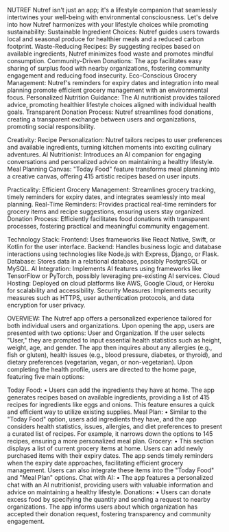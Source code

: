 NUTREF
Nutref isn't just an app; it's a lifestyle companion that seamlessly intertwines your well-being with environmental consciousness. Let's delve into how Nutref harmonizes with your lifestyle choices while promoting sustainability: 
Sustainable Ingredient Choices: 
Nutref guides users towards local and seasonal produce for healthier meals and a reduced carbon footprint. 
Waste-Reducing Recipes:
By suggesting recipes based on available ingredients, Nutref minimizes food waste and promotes mindful consumption.
Community-Driven Donations: 
The app facilitates easy sharing of surplus food with nearby organizations, fostering community engagement and reducing food insecurity. 
Eco-Conscious Grocery Management: 
Nutref's reminders for expiry dates and integration into meal planning promote efficient grocery management with an environmental focus. 
Personalized Nutrition Guidance: 
The AI nutritionist provides tailored advice, promoting healthier lifestyle choices aligned with individual health goals. 
Transparent Donation Process: 
Nutref streamlines food donations, creating a transparent exchange between users and organizations, promoting social responsibility.

Creativity: 
Recipe Personalization: 
Nutref tailors recipes to user preferences and available ingredients, turning kitchen moments into exciting culinary adventures. 
AI Nutritionist: 
Introduces an AI companion for engaging conversations and personalized advice on maintaining a healthy lifestyle. 
Meal Planning Canvas: 
"Today Food" feature transforms meal planning into a creative canvas, offering 415 artistic recipes based on user inputs.

Practicality:
Efficient Grocery Management:
Streamlines grocery tracking, timely reminders for expiry dates, and integrates seamlessly into meal planning. 
Real-Time Reminders: 
Provides practical real-time reminders for grocery items and recipe suggestions, ensuring users stay organized. 
Donation Process:
Efficiently facilitates food donations with transparent processes, fostering practical and meaningful community engagement.

Technology Stack: 
Frontend: 
Uses frameworks like React Native, Swift, or Kotlin for the user interface. 
Backend: 
Handles business logic and database interactions using technologies like Node.js with Express, Django, or Flask. 
Database:
Stores data in a relational database, possibly PostgreSQL or MySQL.
AI Integration:
Implements AI features using frameworks like TensorFlow or PyTorch, possibly leveraging pre-existing AI services. 
Cloud Hosting:
Deployed on cloud platforms like AWS, Google Cloud, or Heroku for scalability and accessibility.
Security Measures:
Implements security measures such as HTTPS, user authentication protocols, and data encryption for user privacy.

OVERVIEW: The Nutref app offers a personalized experience tailored for both individual users and organizations. Upon opening the app, users are presented with two options: User and Organization. If the user selects "User," they are prompted to input essential health statistics such as height, weight, age, and gender. The app then inquires about any allergies (e.g., fish or gluten), health issues (e.g., blood pressure, diabetes, or thyroid), and dietary preferences (vegetarian, vegan, or non-vegetarian). Upon completing the health profile, users are directed to the home page, featuring five main options:

Today Food:
• Users can add the ingredients they have at home. The app generates recipes based on available ingredients, providing a list of 415 recipes for ingredients like eggs and onions. This feature ensures a quick and efficient way to utilize existing supplies.
Meal Plan:
• Similar to the "Today Food" option, users add ingredients they have, and the app considers health statistics, issues, allergies, and diet preferences to present a curated list of recipes. For example, it narrows down the options to 145 recipes, ensuring a more personalized meal plan.
Grocery:
• This section displays a list of current grocery items at home. Users can add newly purchased items with their expiry dates. The app sends timely reminders when the expiry date approaches, facilitating efficient grocery management. Users can also integrate these items into the "Today Food" and "Meal Plan" options.
Chat with AI: 
• The app features a personalized chat with an AI nutritionist, providing users with valuable information and advice on maintaining a healthy lifestyle.
Donations:
• Users can donate excess food by specifying the quantity and sending a request to nearby organizations. The app informs users about which organization has accepted their donation request, fostering transparency and community engagement.
